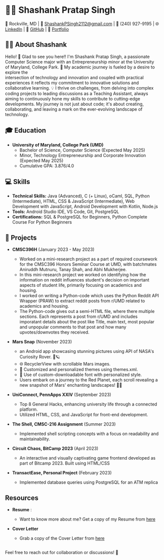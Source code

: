 # 👨‍💻 Shashank Pratap Singh

📍 Rockville, MD | 📧 ShashankPSingh2112@gmail.com | 📱 (240) 927-9195 | 
🌐 [LinkedIn](www.linkedin.com/in/shashank-p-singh/) | 🐙 [GitHub](https://github.com/shashanksp04) | 💼 [Portfolio](https://portfolium.com/MeetShashank)

## 👨‍🎓 About Shashank
  Hello! 👋 Glad to see you here!!
  I'm Shashank Pratap Singh, a passionate Computer Science major with an Entrepreneurship minor at the University of Maryland, College Park. 🚀 My academic journey is fueled by a desire to explore the   
  intersection of technology and innovation and coupled with practical experiences it reflects my commitment to innovative solutions and collaborative learning. 💡 I thrive on challenges, from delving into 
  complex coding projects to leading discussions as a Teaching Assistant, always aiming to continuously hone my skills to contribute to cutting-edge developments. My journey is not just about code; it's about 
  creating, collaborating, and leaving a mark on the ever-evolving landscape of technology.

## 🎓 Education
- **University of Maryland, College Park (UMD)**
  - Bachelor of Science, Computer Science (Expected May 2025)
  - Minor, Technology Entrepreneurship and Corporate Innovation (Expected May 2025)
  - Cumulative GPA: 3.876/4.0

## 💻 Skills
- **Technical Skills:** Java (Advanced), C (+ Linux), oCaml, SQL, Python (Intermediate), HTML, CSS & JavaScript (Intermediate), Web Development with JavaScript, Android Development with Kotlin, Node.js
- **Tools:** Android Studio IDE, VS Code, Git, PostgreSQL
- **Certifications:** SQL & PostgreSQL for Beginners, Python Complete Course For Python Beginners

## 🚀 Projects

- **CMSC396H** (January 2023 - May 2023)
  - Worked on a mini-research project as a part of required coursework for the CMSC396 Honors Seminar Course at UMD, with batchmates Aniruddh Mutnuru, Tanay Shah, and Abhi Mukherjee.
  - In this mini-research project we worked on identifying how the information on reddit influences student's decision on important aspects of student life, primarily focusing on academics and housing.
  - I worked on writing a Python-code which uses the Python Reddit API Wrapper (PRAW) to extract reddit posts from r/UMD related to academics and housing.
  - The Python-code gives out a semi-HTML file, where there multiple sections. Each represents a post from r/UMD and includes imporatant details about the post like Title, main text, most popular and unpopular comments to that post and how many upvotes/downvotes they received.
- **Mars Snap** (November 2023)
  - an Android app showcasing stunning pictures using API of NASA's Curiosity Rover. 📸🪐
  - 🌐 RecyclerView with scrollable Mars images.
  - 🎨 Customized and personalized themes using themes.xml.
  - 🎉 Use of custom-downloadable font with personalized style.
  - Users embark on a journey to the Red Planet, each scroll revealing a new snapshot of Mars' enchanting landscapes! 🚀✨
 
- **UniConnect, PennApps XXIV** (September 2023)
  - Top 8 General Hacks, enhancing university life through a connected platform.
  - Utilized HTML, CSS, and JavaScript for front-end development.

- **The Shell, CMSC-216 Assignment** (Summer 2023)
  - Implemented shell scripting concepts with a focus on readability and maintainability.

- **Circuit Chaos, BitCamp 2023** (April 2023)
  - An interactive and visually captivating game frontend developed as part of Bitcamp 2023. Built using HTML/CSS  

- **TransactEase, Personal Project** (February 2023)
  - Implemented database queries using PostgreSQL for an ATM replica

## Resources
- **Resume** :
  - Want to know more about me? Get a copy of my Resume from [here](https://github.com/shashanksp04/shashanksp04/files/14893927/Resume_Shashank_2024.pdf)



- **Cover Letter**
  - Grab a copy of the Cover Letter from [here](https://github.com/shashanksp04/shashanksp04/files/14052467/Cover.Letter.pdf)


##
Feel free to reach out for collaboration or discussions! 🚀
